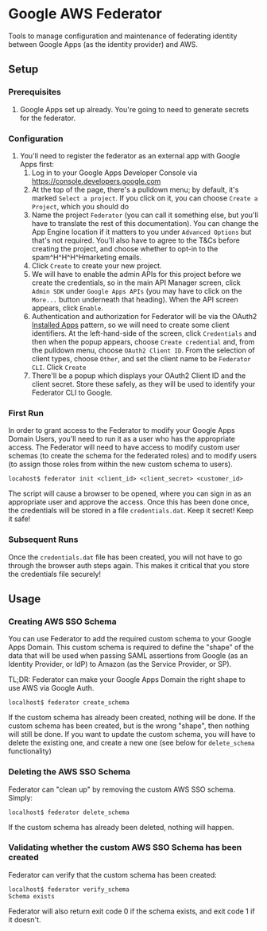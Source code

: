 # Google AWS Federator

Tools to manage configuration and maintenance of federating identity between Google Apps (as the
identity provider) and AWS.

## Setup

### Prerequisites

1. Google Apps set up already. You're going to need to generate secrets for the federator.

### Configuration

1. You'll need to register the federator as an external app with Google Apps first:
    1. Log in to your Google Apps Developer Console via https://console.developers.google.com
    1. At the top of the page, there's a pulldown menu; by default, it's marked `Select a
       project`. If you click on it, you can choose `Create a Project`, which you should do
    1. Name the project `Federator` (you can call it something else, but you'll have to
       translate the rest of this documentation). You can change the App Engine location if it
       matters to you under `Advanced Options` but that's not required. You'll also have to
       agree to the T&Cs before creating the project, and choose whether to opt-in to the
       spam^H^H^H^Hmarketing emails.
    1. Click `Create` to create your new project.
    1. We will have to enable the admin APIs for this project before we create the credentials,
       so in the main API Manager screen, click `Admin SDK` under `Google Apps APIs` (you may
       have to click on the `More...` button underneath that heading). When the API screen
       appears, click `Enable`.
    1. Authentication and authorization for Federator will be via the OAuth2 
       [Installed Apps](https://developers.google.com/identity/protocols/OAuth2InstalledApp)
       pattern, so we will need to create some client identifiers. At the left-hand-side of the screen,
       click `Credentials` and then when the popup appears, choose `Create credential` and, from
       the pulldown menu, choose `OAuth2 Client ID`. From the selection of client types, choose
       `Other`, and set the client name to be `Federator CLI`. Click `Create`
    1. There'll be a popup which displays your OAuth2 Client ID and the client secret. Store
       these safely, as they will be used to identify your Federator CLI to Google.

### First Run

In order to grant access to the Federator to modify your Google Apps Domain Users, you'll need
to run it as a user who has the appropriate access. The Federator will need to have access to
modify custom user schemas (to create the schema for the federated roles) and to modify users
(to assign those roles from within the new custom schema to users).

```
locahost$ federator init <client_id> <client_secret> <customer_id>
```

The script will cause a browser to be opened, where you can sign in as an appropriate user and
approve the access. Once this has been done once, the credentials will be stored in a file
`credentials.dat`. Keep it secret! Keep it safe!

### Subsequent Runs

Once the `credentials.dat` file has been created, you will not have to go through the browser
auth steps again. This makes it critical that you store the credentials file securely!

## Usage

### Creating AWS SSO Schema

You can use Federator to add the required custom schema to your Google Apps Domain. This custom
schema is required to define the "shape" of the data that will be used when passing SAML
assertions from Google (as an Identity Provider, or IdP) to Amazon (as the Service Provider, or
SP).

TL;DR: Federator can make your Google Apps Domain the right shape to use AWS via Google Auth.

```
localhost$ federator create_schema
```

If the custom schema has already been created, nothing will be done. If the custom schema has
been created, but is the wrong "shape", then nothing will still be done. If you want to update
the custom schema, you will have to delete the existing one, and create a new one (see below for
`delete_schema` functionality)

### Deleting the AWS SSO Schema

Federator can "clean up" by removing the custom AWS SSO schema. Simply:

```
localhost$ federator delete_schema
```

If the custom schema has already been deleted, nothing will happen.

### Validating whether the custom AWS SSO Schema has been created

Federator can verify that the custom schema has been created:

```
localhost$ federator verify_schema
Schema exists
```

Federator will also return exit code 0 if the schema exists, and exit code 1 if it doesn't.
